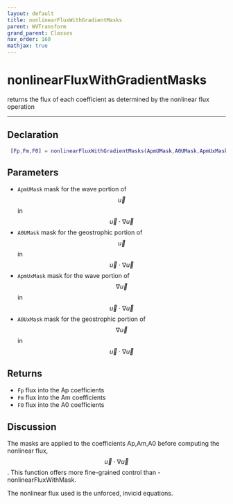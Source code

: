 ```yaml
---
layout: default
title: nonlinearFluxWithGradientMasks
parent: WVTransform
grand_parent: Classes
nav_order: 160
mathjax: true
---
```


#  nonlinearFluxWithGradientMasks

returns the flux of each coefficient as determined by the nonlinear flux operation


---

## Declaration
```matlab
 [Fp,Fm,F0] = nonlinearFluxWithGradientMasks(ApmUMask,A0UMask,ApmUxMask,A0UxMask)
```
## Parameters
+ `ApmUMask`  mask for the wave portion of $$\vec{u}$$ in $$\vec{u} \cdot \nabla \vec{u}$$
+ `A0UMask`  mask for the geostrophic portion of $$\vec{u}$$ in $$\vec{u} \cdot \nabla \vec{u}$$
+ `ApmUxMask`  mask for the wave portion of $$\nabla \vec{u}$$ in $$\vec{u} \cdot \nabla \vec{u}$$
+ `A0UxMask`  mask for the geostrophic portion of $$\nabla \vec{u}$$ in $$\vec{u} \cdot \nabla \vec{u}$$

## Returns
+ `Fp`  flux into the Ap coefficients
+ `Fm`  flux into the Am coefficients
+ `F0`  flux into the A0 coefficients

## Discussion

  The masks are applied to the coefficients Ap,Am,A0 before computing the
  nonlinear flux, $$\vec{u} \cdot \nabla \vec{u}$$. This function offers
  more fine-grained control than -nonlinearFluxWithMask.
 
  The nonlinear flux used is the unforced, invicid equations.
 
                  

